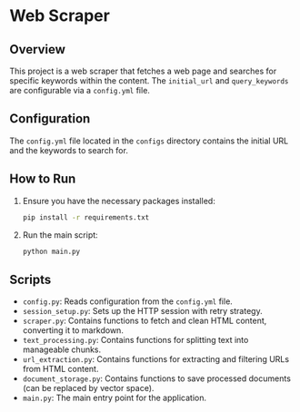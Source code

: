 # Web Scraper

## Overview

This project is a web scraper that fetches a web page and searches for specific keywords within the content. The `initial_url` and `query_keywords` are configurable via a `config.yml` file.

## Configuration

The `config.yml` file located in the `configs` directory contains the initial URL and the keywords to search for.

## How to Run

1. Ensure you have the necessary packages installed:

    ```bash
    pip install -r requirements.txt
    ```

2. Run the main script:

    ```bash
    python main.py
    ```

## Scripts

- `config.py`: Reads configuration from the `config.yml` file.
- `session_setup.py`: Sets up the HTTP session with retry strategy.
- `scraper.py`: Contains functions to fetch and clean HTML content, converting it to markdown.
- `text_processing.py`: Contains functions for splitting text into manageable chunks.
- `url_extraction.py`: Contains functions for extracting and filtering URLs from HTML content.
- `document_storage.py`: Contains functions to save processed documents (can be replaced by vector space).
- `main.py`: The main entry point for the application.


